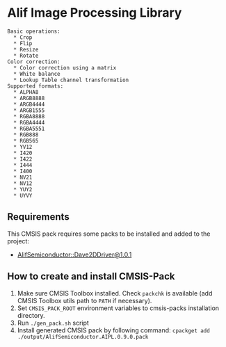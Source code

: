 # Alif Image Processing Library

    Basic operations:
      * Crop
      * Flip
      * Resize
      * Rotate
    Color correction:
      * Color correction using a matrix
      * White balance
      * Lookup Table channel transformation
    Supported formats:
      * ALPHA8
      * ARGB8888
      * ARGB4444
      * ARGB1555
      * RGBA8888
      * RGBA4444
      * RGBA5551
      * RGB888
      * RGB565
      * YV12
      * I420
      * I422
      * I444
      * I400
      * NV21
      * NV12
      * YUY2
      * UYVY

## Requirements

This CMSIS pack requires some packs to be installed and added to the project:
* [AlifSemiconductor::Dave2DDriver@1.0.1](https://github.com/alifsemi/alif_dave2d-driver)

## How to create and install CMSIS-Pack

1. Make sure CMSIS Toolbox installed. Check `packchk` is available (add CMSIS Toolbox utils path to `PATH` if necessary).
2. Set `CMSIS_PACK_ROOT` environment variables to cmsis-packs installation directory.
3. Run `./gen_pack.sh` script
4. Install generated CMSIS pack by following command:
`cpackget add ./output/AlifSemiconductor.AIPL.0.9.0.pack`
